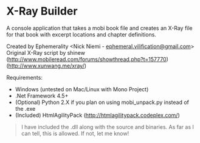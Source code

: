 # X-Ray Builder #
A console application that takes a mobi book file and creates an X-Ray file for that book with excerpt locations and chapter definitions.

Created by Ephemerality <Nick Niemi - ephemeral.vilification@gmail.com><br />
Original X-Ray script by shinew<br />
(http://www.mobileread.com/forums/showthread.php?t=157770)<br />
(http://www.xunwang.me/xray/)<br />

Requirements:<br />
- Windows (untested on Mac/Linux with Mono Project)
- .Net Framework 4.5+
- (Optional) Python 2.X if you plan on using mobi\_unpack.py instead of the .exe<br />
- (Included) HtmlAgilityPack (http://htmlagilitypack.codeplex.com/)
> I have included the .dll along with the source and binaries. As far as I can tell, this is  allowed. If not, let me know!